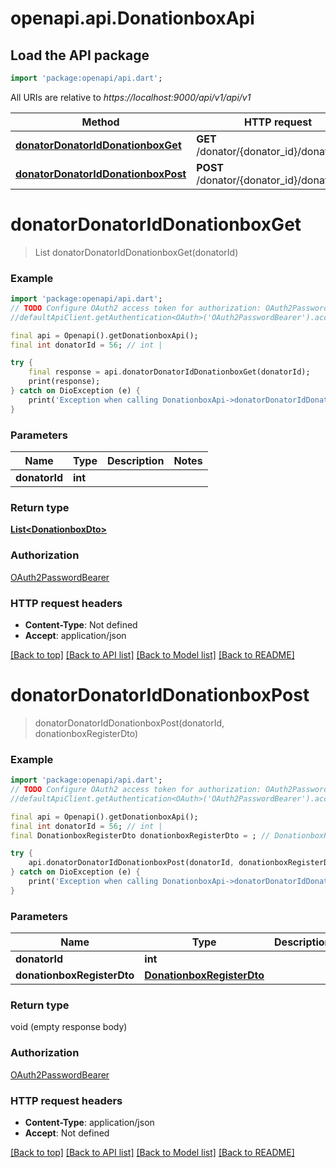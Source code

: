# openapi.api.DonationboxApi

## Load the API package
```dart
import 'package:openapi/api.dart';
```

All URIs are relative to *https://localhost:9000/api/v1/api/v1*

Method | HTTP request | Description
------------- | ------------- | -------------
[**donatorDonatorIdDonationboxGet**](DonationboxApi.md#donatordonatoriddonationboxget) | **GET** /donator/{donator_id}/donationbox | 
[**donatorDonatorIdDonationboxPost**](DonationboxApi.md#donatordonatoriddonationboxpost) | **POST** /donator/{donator_id}/donationbox | 


# **donatorDonatorIdDonationboxGet**
> List<DonationboxDto> donatorDonatorIdDonationboxGet(donatorId)



### Example
```dart
import 'package:openapi/api.dart';
// TODO Configure OAuth2 access token for authorization: OAuth2PasswordBearer
//defaultApiClient.getAuthentication<OAuth>('OAuth2PasswordBearer').accessToken = 'YOUR_ACCESS_TOKEN';

final api = Openapi().getDonationboxApi();
final int donatorId = 56; // int | 

try {
    final response = api.donatorDonatorIdDonationboxGet(donatorId);
    print(response);
} catch on DioException (e) {
    print('Exception when calling DonationboxApi->donatorDonatorIdDonationboxGet: $e\n');
}
```

### Parameters

Name | Type | Description  | Notes
------------- | ------------- | ------------- | -------------
 **donatorId** | **int**|  | 

### Return type

[**List&lt;DonationboxDto&gt;**](DonationboxDto.md)

### Authorization

[OAuth2PasswordBearer](../README.md#OAuth2PasswordBearer)

### HTTP request headers

 - **Content-Type**: Not defined
 - **Accept**: application/json

[[Back to top]](#) [[Back to API list]](../README.md#documentation-for-api-endpoints) [[Back to Model list]](../README.md#documentation-for-models) [[Back to README]](../README.md)

# **donatorDonatorIdDonationboxPost**
> donatorDonatorIdDonationboxPost(donatorId, donationboxRegisterDto)



### Example
```dart
import 'package:openapi/api.dart';
// TODO Configure OAuth2 access token for authorization: OAuth2PasswordBearer
//defaultApiClient.getAuthentication<OAuth>('OAuth2PasswordBearer').accessToken = 'YOUR_ACCESS_TOKEN';

final api = Openapi().getDonationboxApi();
final int donatorId = 56; // int | 
final DonationboxRegisterDto donationboxRegisterDto = ; // DonationboxRegisterDto | 

try {
    api.donatorDonatorIdDonationboxPost(donatorId, donationboxRegisterDto);
} catch on DioException (e) {
    print('Exception when calling DonationboxApi->donatorDonatorIdDonationboxPost: $e\n');
}
```

### Parameters

Name | Type | Description  | Notes
------------- | ------------- | ------------- | -------------
 **donatorId** | **int**|  | 
 **donationboxRegisterDto** | [**DonationboxRegisterDto**](DonationboxRegisterDto.md)|  | 

### Return type

void (empty response body)

### Authorization

[OAuth2PasswordBearer](../README.md#OAuth2PasswordBearer)

### HTTP request headers

 - **Content-Type**: application/json
 - **Accept**: Not defined

[[Back to top]](#) [[Back to API list]](../README.md#documentation-for-api-endpoints) [[Back to Model list]](../README.md#documentation-for-models) [[Back to README]](../README.md)

